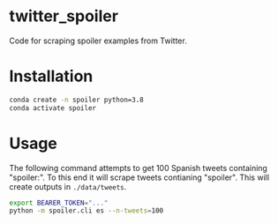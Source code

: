 # twitter_spoiler

Code for scraping spoiler examples from Twitter.

# Installation

```bash
conda create -n spoiler python=3.8
conda activate spoiler
```

# Usage

The following command attempts to get 100 Spanish tweets containing "spoiler:".
To this end it will scrape tweets contianing "spoiler".
This will create outputs in `./data/tweets`.

```bash
export BEARER_TOKEN="..."
python -m spoiler.cli es --n-tweets=100
```

